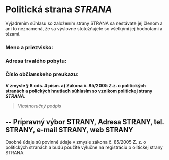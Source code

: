 # Politická strana _STRANA_

Vyjadrením súhlasu so založením strany STRANA sa nestávate jej členom a ani to neznamená, že sa výslovne stotožňujete so všetkými jej hodnotami a tézami.

### Meno a priezvisko:

### Adresa trvalého pobytu:

### Číslo občianskeho preukazu:

**V zmysle § 6 ods. 4 písm. a) Zákona č. 85/2005 Z.z. o politických stranách a polických hnutiach súhlasím so vznikom politickej strany _STRANA_.**

> _Vlastnoručný podpis_

--
Prípravný výbor STRANY,
Adresa STRANY, tel. STRANY, e-mail STRANY, web STRANY
--
Osobné údaje sú povinné údaje v zmysle zákona č. 85/2005 Z. z. o politických stranách a budú použité výlučne na registráciu p olitickej strany STRANA. 
